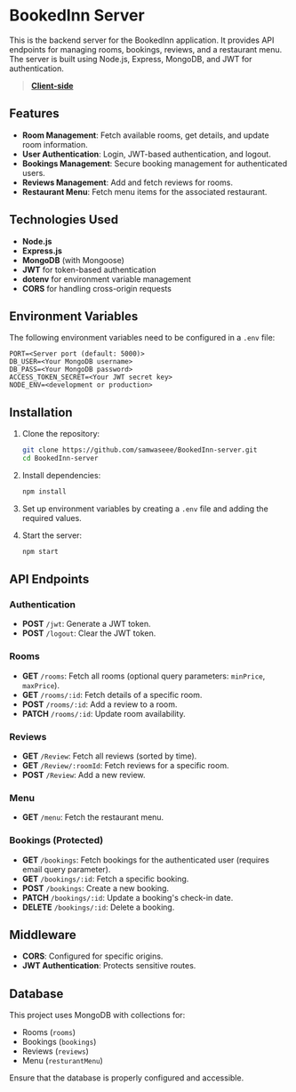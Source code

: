 # BookedInn Server

This is the backend server for the BookedInn application. It provides API endpoints for managing rooms, bookings, reviews, and a restaurant menu. The server is built using Node.js, Express, MongoDB, and JWT for authentication.

> **[Client-side](https://github.com/samwaseee/BookedInn-client)**

## Features

- **Room Management**: Fetch available rooms, get details, and update room information.
- **User Authentication**: Login, JWT-based authentication, and logout.
- **Bookings Management**: Secure booking management for authenticated users.
- **Reviews Management**: Add and fetch reviews for rooms.
- **Restaurant Menu**: Fetch menu items for the associated restaurant.

## Technologies Used

- **Node.js**
- **Express.js**
- **MongoDB** (with Mongoose)
- **JWT** for token-based authentication
- **dotenv** for environment variable management
- **CORS** for handling cross-origin requests

## Environment Variables

The following environment variables need to be configured in a `.env` file:

```
PORT=<Server port (default: 5000)>
DB_USER=<Your MongoDB username>
DB_PASS=<Your MongoDB password>
ACCESS_TOKEN_SECRET=<Your JWT secret key>
NODE_ENV=<development or production>
```

## Installation

1. Clone the repository:

   ```bash
   git clone https://github.com/samwaseee/BookedInn-server.git
   cd BookedInn-server
   ```

2. Install dependencies:

   ```bash
   npm install
   ```

3. Set up environment variables by creating a `.env` file and adding the required values.

4. Start the server:

   ```bash
   npm start
   ```

## API Endpoints

### Authentication

- **POST** `/jwt`: Generate a JWT token.
- **POST** `/logout`: Clear the JWT token.

### Rooms

- **GET** `/rooms`: Fetch all rooms (optional query parameters: `minPrice`, `maxPrice`).
- **GET** `/rooms/:id`: Fetch details of a specific room.
- **POST** `/rooms/:id`: Add a review to a room.
- **PATCH** `/rooms/:id`: Update room availability.

### Reviews

- **GET** `/Review`: Fetch all reviews (sorted by time).
- **GET** `/Review/:roomId`: Fetch reviews for a specific room.
- **POST** `/Review`: Add a new review.

### Menu

- **GET** `/menu`: Fetch the restaurant menu.

### Bookings (Protected)

- **GET** `/bookings`: Fetch bookings for the authenticated user (requires email query parameter).
- **GET** `/bookings/:id`: Fetch a specific booking.
- **POST** `/bookings`: Create a new booking.
- **PATCH** `/bookings/:id`: Update a booking's check-in date.
- **DELETE** `/bookings/:id`: Delete a booking.

## Middleware

- **CORS**: Configured for specific origins.
- **JWT Authentication**: Protects sensitive routes.

## Database

This project uses MongoDB with collections for:

- Rooms (`rooms`)
- Bookings (`bookings`)
- Reviews (`reviews`)
- Menu (`resturantMenu`)

Ensure that the database is properly configured and accessible.
